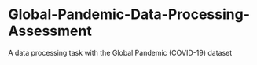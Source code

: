 # Global-Pandemic-Data-Processing-Assessment

A data processing task with the Global Pandemic (COVID-19) dataset 

